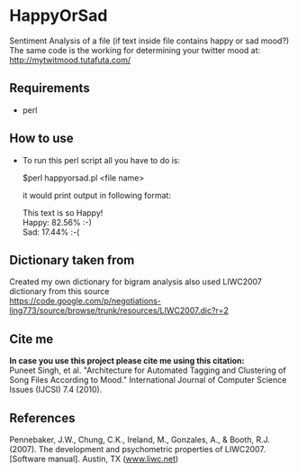 HappyOrSad
==========

Sentiment Analysis of a file (if text inside file contains happy or sad mood?)
The same code is the working for determining your twitter mood at:<br>
http://mytwitmood.tutafuta.com/

## Requirements ##
* perl

## How to use ##

* To run this perl script all you have to do is:<p>
  $perl happyorsad.pl &lt;file name&gt;<p>
  it would print output in following format:<p>
  This text is so Happy!<br>
  Happy:	82.56% :-)<br>
  Sad:	17.44% :-(<br>

## Dictionary taken from ##
Created my own dictionary for bigram analysis also used LIWC2007 dictionary from this source<br>
https://code.google.com/p/negotiations-ling773/source/browse/trunk/resources/LIWC2007.dic?r=2

## Cite me ##
<b>In case you use this project please cite me using this citation:</b><br>
Puneet Singh, et al. "Architecture for Automated Tagging and Clustering of Song Files According to Mood." International Journal of Computer Science Issues (IJCSI) 7.4 (2010).

## References ##
Pennebaker, J.W., Chung, C.K., Ireland, M., Gonzales, A., & Booth, R.J. (2007). The development and psychometric properties of LIWC2007. [Software manual]. Austin, TX (www.liwc.net)
